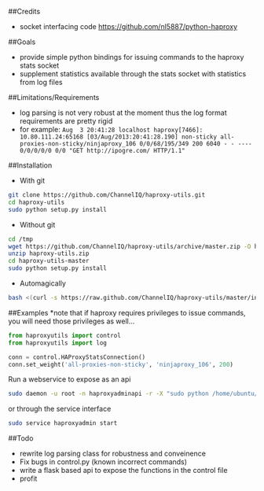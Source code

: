 ##Credits
*   socket interfacing code https://github.com/nl5887/python-haproxy

##Goals
*  provide simple python bindings for issuing commands to the haproxy stats socket
*  supplement statistics available through the stats socket with statistics from log files

##Limitations/Requirements
*  log parsing is not very robust at the moment thus the log format requirements are pretty rigid
*  for example:
```Aug  3 20:41:28 localhost haproxy[7466]: 10.80.111.24:65168 [03/Aug/2013:20:41:28.190] non-sticky all-proxies-non-sticky/ninjaproxy_106 0/0/68/195/349 200 6040 - - ---- 0/0/0/0/0 0/0 "GET http://ipogre.com/ HTTP/1.1"```

##Installation
*  With git
```bash
git clone https://github.com/ChannelIQ/haproxy-utils.git
cd haproxy-utils
sudo python setup.py install
```

*  Without git
```bash
cd /tmp
wget https://github.com/ChannelIQ/haproxy-utils/archive/master.zip -O haproxy-utils.zip
unzip haproxy-utils.zip
cd haproxy-utils-master
sudo python setup.py install
```

*  Automagically
```bash
bash <(curl -s https://raw.github.com/ChannelIQ/haproxy-utils/master/install)
```

##Examples
*note that if haproxy requires privileges to issue commands, you will need those privileges as well...
```python
from haproxyutils import control
from haproxyutils import log

conn = control.HAProxyStatsConnection()
conn.set_weight('all-proxies-non-sticky', 'ninjaproxy_106', 200)
```

Run a webservice to expose as an api
```bash
sudo daemon -u root -n haproxyadminapi -r -X "sudo python /home/ubuntu/haproxy-utils/haproxyadmin/views.py"
```
or through the service interface
```bash
sudo service haproxyadmin start
```

##Todo
* rewrite log parsing class for robustness and conveinence
* Fix bugs in control.py (known incorrect commands)
* write a flask based api to expose the functions in the control file
* profit
